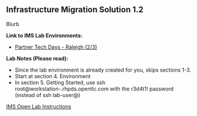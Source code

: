 
Infrastructure Migration Solution 1.2
---------------------------------------------------------------------

Blurb

**Link to IMS Lab Environments:**
- [Partner Tech Days - Raleigh (2/3)](https://example.com)

**Lab Notes (Please read):**
- Since the lab environment is already created for you, skips sections 1-3. 
- Start at section 4. Environment
- In section 5. Getting Started, use ssh root@workstation-<YOUR GUID>.rhpds.opentlc.com with the r3d4t1! password (instead of ssh lab-user@)

[IMS Open Lab Instructions](https://github.com/RedHatDemos/RHS-Infrastructure_Migration/blob/ims_1.2/doc/lab1.adoc) 




